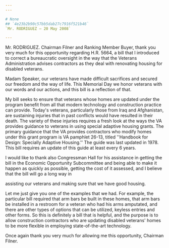 ```yaml
---
---

# None
## `4e23b2b90c57bb5dab27c7916f521b46`
`Mr. RODRIGUEZ — 20 May 2008`

---
```



Mr. RODRIGUEZ. Chairman Filner and Ranking Member Buyer, thank you 
very much for this opportunity regarding H.R. 5664, a bill that I 
introduced to correct a bureaucratic oversight in the way that the 
Veterans Administration advises contractors as they deal with 
renovating housing for disabled veterans.

Madam Speaker, our veterans have made difficult sacrifices and 
secured our freedom and the way of life. This Memorial Day we honor 
veterans with our words and our actions, and this bill is a reflection 
of that.

My bill seeks to ensure that veterans whose homes are updated under 
the program benefit from all that modern technology and construction 
practice can provide. Today's veterans, particularly those from Iraq 
and Afghanistan, are sustaining injuries that in past conflicts would 
have resulted in their death. The variety of these injuries requires a 
fresh look at the ways the VA provides guidance to veterans in using 
special adaptive housing grants. The primary guidance that the VA 
provides contractors who modify homes under this grant program is VA 
pamphlet 26-13, titled ''Handbook for Design: Specially Adaptive 
Housing.'' The guide was last updated in 1978. This bill requires an 
update of this guide at least every 6 years.

I would like to thank also Congressman Hall for his assistance in 
getting the bill in the Economic Opportunity Subcommittee and being 
able to make it happen as quickly as possible, getting the cost of it 
assessed, and I believe that the bill will go a long way in


assisting our veterans and making sure that we have good housing.

Let me just give you one of the examples that we had. For example, 
the particular bill required that arm bars be built in these homes, 
that arm bars be installed in a restroom for a veteran who had his arms 
amputated, and there are other types of options that can be utilized, 
keyless entries and other forms. So this is definitely a bill that is 
helpful, and the purpose is to allow construction contractors who are 
updating disabled veterans' homes to be more flexible in employing 
state-of-the-art technology.

Once again thank you very much for allowing me this opportunity, 
Chairman Filner.